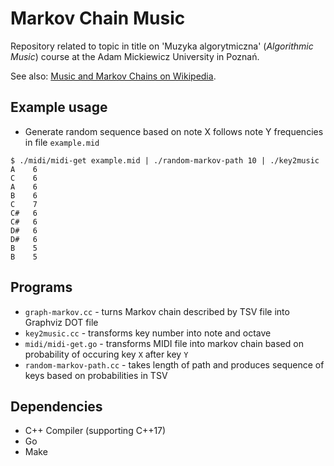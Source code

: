 # Markov Chain Music

Repository related to topic in title on 'Muzyka algorytmiczna' (_Algorithmic Music_) course at the Adam Mickiewicz University in Poznań.

See also: [Music and Markov Chains on Wikipedia](https://en.wikipedia.org/wiki/Markov_chain#Music).

## Example usage

- Generate random sequence based on note X follows note Y frequencies in file `example.mid`
```console
$ ./midi/midi-get example.mid | ./random-markov-path 10 | ./key2music
A    6
C    6
A    6
B    6
C    7
C#   6
C#   6
D#   6
D#   6
B    5
B    5
```

## Programs

- `graph-markov.cc` - turns Markov chain described by TSV file into Graphviz DOT file
- `key2music.cc` - transforms key number into note and octave
- `midi/midi-get.go` - transforms MIDI file into markov chain based on probability of occuring key `X` after key `Y`
- `random-markov-path.cc` - takes length of path and produces sequence of keys based on probabilities in TSV

## Dependencies

- C++ Compiler (supporting C++17)
- Go
- Make
